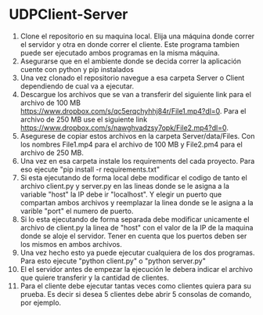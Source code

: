 # UDPClient-Server

1. Clone el repositorio en su maquina local. Elija una máquina donde correr el servidor y otra en donde correr el cliente. Este programa tambien puede ser ejecutado ambos programas en la misma máquina.
2. Asegurarse que en el ambiente donde se decida correr la aplicación cuente con python y pip instalados
3. Una vez clonado el repositorio navegue a esa carpeta Server o Client dependiendo de cual va a ejecutar.
4. Descargue los archivos que se van a transferir del siguiente link para el archivo de 100 MB https://www.dropbox.com/s/qc5erqchyhhj84r/File1.mp4?dl=0. Para el archivo de 250 MB use el siguiente link https://www.dropbox.com/s/nawghvadzsy7opk/File2.mp4?dl=0.
5. Asegurese de copiar estos archivos en la carpeta Server/data/Files. Con los nombres File1.mp4 para el archivo de 100 MB y File2.pm4 para el archivo de 250 MB.
6. Una vez en esa carpeta instale los requirements del cada proyecto. Para eso ejecute "pip install -r requirements.txt"
7. Si esta ejecutando de forma local debe modificar el codigo de tanto el archivo client.py y server.py en las lineas donde se le asigna a la variable "host" la IP debe ir "localhost". Y elegir un puerto que compartan ambos archivos y reemplazar la linea donde se le asigna a la varible "port" el numero de puerto.
8. Si lo esta ejecutando de forma separada debe modificar unicamente el archivo de client.py la linea de "host" con el valor de la IP de la maquina donde se aloje el servidor. Tener en cuenta que los puertos deben ser los mismos en ambos archivos.
9. Una vez hecho esto ya puede ejecutar cualquiera de los dos programas. Para esto ejecute "python client.py" o "python server.py"
10. El el servidor antes de empezar la ejecución le debera indicar el archivo que quiere transferir y la cantidad de clientes.
11. Para el cliente debe ejecutar tantas veces como clientes quiera para su prueba. Es decir si desea 5 clientes debe abrir 5 consolas de comando, por ejemplo.
